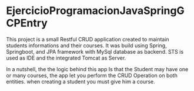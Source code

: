 # EjercicioProgramacionJavaSpringGCPEntry
This project is a small Restful CRUD application created to maintain students informations and their courses.
It was build using Spring, Springboot, and JPA framework with MySql database as backend. STS is used as IDE and the integrated Tomcat as Server.

In a nutshell, the the logic behind this app Is that the Student may have one or many courses, the app let you perform the CRUD Operation on both entities.
when creating a student you must give him a course. 

